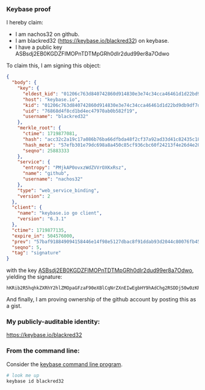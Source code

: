 ### Keybase proof

I hereby claim:

  * I am nachos32 on github.
  * I am blackred32 (https://keybase.io/blackred32) on keybase.
  * I have a public key ASBsdj2EB0KGDZFIMOPnTDTMpGRh0dIr2dud99er8a7Odwo

To claim this, I am signing this object:

```json
{
  "body": {
    "key": {
      "eldest_kid": "01206c763d840742860d914830e3e74c34cca46461d1d22bd9db9df7d7abf1aece770a",
      "host": "keybase.io",
      "kid": "01206c763d840742860d914830e3e74c34cca46461d1d22bd9db9df7d7abf1aece770a",
      "uid": "76868d4f8cd1bd4ec47970ab0b582f19",
      "username": "blackred32"
    },
    "merkle_root": {
      "ctime": 1719877081,
      "hash": "acc32c2a19c17a086b76ba66dfbda48f2cf37a92ad33d41c82435c182a14bc2b3ce793891d2a81f9bc3cce0254facebb772f706ec1fadb961c850713f0784c9a",
      "hash_meta": "57efb301e79dc698a8a450c85cf936cbc60f24213f4e26d4e20b18d75553c494",
      "seqno": 25883333
    },
    "service": {
      "entropy": "PMjkAP0ovxzWdZVVrOXKxRsz",
      "name": "github",
      "username": "nachos32"
    },
    "type": "web_service_binding",
    "version": 2
  },
  "client": {
    "name": "keybase.io go client",
    "version": "6.3.1"
  },
  "ctime": 1719877135,
  "expire_in": 504576000,
  "prev": "57baf918849094158446e14f98e5127dbac8f91ddab93d2044c80076fb45a7c4",
  "seqno": 5,
  "tag": "signature"
}
```

with the key [ASBsdj2EB0KGDZFIMOPnTDTMpGRh0dIr2dud99er8a7Odwo](https://keybase.io/blackred32), yielding the signature:

```
hKRib2R5hqhkZXRhY2hlZMOpaGFzaF90eXBlCqNrZXnEIwEgbHY9hAdChg2RSDDj50w0zKRkYdHSK9nbnffXq/GuzncKp3BheWxvYWTESpcCBcQgV7r5GISQlBWERuFPmOUSfbrI+R3auT0gRMgAdvtFp8TEIFyDljvXH3HpiG3wdvOVSixzmtgIZaukn3mSa5KC9UMmAgHCo3NpZ8RASTzAM6cPJ+vxYhXBKxy12M/vn+4Sv5sggulUj+wzZeXG8MYmcYfuel/MNvcedvhZpywUdG/b6rHmgxq4o81JAahzaWdfdHlwZSCkaGFzaIKkdHlwZQildmFsdWXEIGYXQZGw0Y6Dg96taeiwrlIA413rIyk0eaq7UiUK+qXLo3RhZ80CAqd2ZXJzaW9uAQ==

```

And finally, I am proving ownership of the github account by posting this as a gist.

### My publicly-auditable identity:

https://keybase.io/blackred32

### From the command line:

Consider the [keybase command line program](https://keybase.io/download).

```bash
# look me up
keybase id blackred32
```